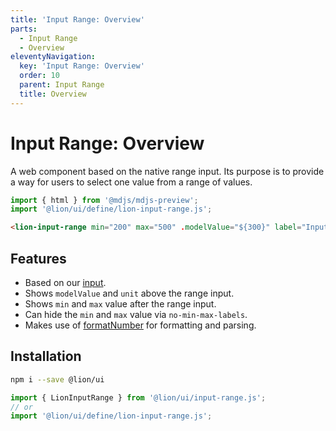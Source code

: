 ```yaml
---
title: 'Input Range: Overview'
parts:
  - Input Range
  - Overview
eleventyNavigation:
  key: 'Input Range: Overview'
  order: 10
  parent: Input Range
  title: Overview
---
```


# Input Range: Overview

A web component based on the native range input. Its purpose is to provide a way for users to select one value from a range of values.

```js script
import { html } from '@mdjs/mdjs-preview';
import '@lion/ui/define/lion-input-range.js';
```

```html preview-story
<lion-input-range min="200" max="500" .modelValue="${300}" label="Input range"></lion-input-range>
```

## Features

- Based on our [input](../input/overview.md).
- Shows `modelValue` and `unit` above the range input.
- Shows `min` and `max` value after the range input.
- Can hide the `min` and `max` value via `no-min-max-labels`.
- Makes use of [formatNumber](../../fundamentals/systems/localize/numbers.md) for formatting and parsing.

## Installation

```bash
npm i --save @lion/ui
```

```js
import { LionInputRange } from '@lion/ui/input-range.js';
// or
import '@lion/ui/define/lion-input-range.js';
```
